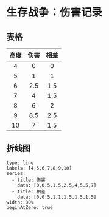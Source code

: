 # 生存战争：伤害记录

## 表格

| 高度 | 伤害 | 相差 |
|:----:|:----:|:----:|
|  4   |  0   |  0   |
|  5   |  1   |  1   |
|  6   | 2.5  | 1.5  |
|  7   |  4   | 1.5  |
|  8   |  6   |  2   |
|  9   | 8.5  | 2.5  |
|  10  |  7   | 1.5  |

## 折线图

```chart
type: line
labels: [4,5,6,7,8,9,10]
series:
  - title: 伤害
    data: [0,0.5,1.5,2.5,4,5.5,7]
  - title: 相差
    data: [0,0.5,1,1,1.5,1.5,1.5]
width: 80%
beginAtZero: true
```